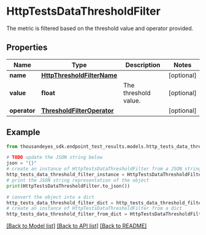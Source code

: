 # HttpTestsDataThresholdFilter

The metric is filtered based on the threshold value and operator provided.

## Properties

Name | Type | Description | Notes
------------ | ------------- | ------------- | -------------
**name** | [**HttpThresholdFilterName**](HttpThresholdFilterName.md) |  | [optional] 
**value** | **float** | The threshold value. | [optional] 
**operator** | [**ThresholdFilterOperator**](ThresholdFilterOperator.md) |  | [optional] 

## Example

```python
from thousandeyes_sdk.endpoint_test_results.models.http_tests_data_threshold_filter import HttpTestsDataThresholdFilter

# TODO update the JSON string below
json = "{}"
# create an instance of HttpTestsDataThresholdFilter from a JSON string
http_tests_data_threshold_filter_instance = HttpTestsDataThresholdFilter.from_json(json)
# print the JSON string representation of the object
print(HttpTestsDataThresholdFilter.to_json())

# convert the object into a dict
http_tests_data_threshold_filter_dict = http_tests_data_threshold_filter_instance.to_dict()
# create an instance of HttpTestsDataThresholdFilter from a dict
http_tests_data_threshold_filter_from_dict = HttpTestsDataThresholdFilter.from_dict(http_tests_data_threshold_filter_dict)
```
[[Back to Model list]](../README.md#documentation-for-models) [[Back to API list]](../README.md#documentation-for-api-endpoints) [[Back to README]](../README.md)


